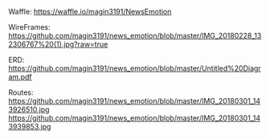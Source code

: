 Waffle:
https://waffle.io/magin3191/NewsEmotion

WireFrames:
https://github.com/magin3191/news_emotion/blob/master/IMG_20180228_132306767%20(1).jpg?raw=true

ERD:
https://github.com/magin3191/news_emotion/blob/master/Untitled%20Diagram.pdf

Routes:
https://github.com/magin3191/news_emotion/blob/master/IMG_20180301_143926510.jpg
https://github.com/magin3191/news_emotion/blob/master/IMG_20180301_143939853.jpg
